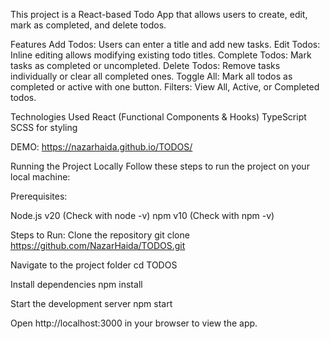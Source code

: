 This project is a React-based Todo App that allows users to create, edit, mark as completed, and delete todos.

Features
Add Todos: Users can enter a title and add new tasks.
Edit Todos: Inline editing allows modifying existing todo titles.
Complete Todos: Mark tasks as completed or uncompleted.
Delete Todos: Remove tasks individually or clear all completed ones.
Toggle All: Mark all todos as completed or active with one button.
Filters: View All, Active, or Completed todos.

Technologies Used
React (Functional Components & Hooks)
TypeScript
SCSS for styling

DEMO: https://nazarhaida.github.io/TODOS/

Running the Project Locally
Follow these steps to run the project on your local machine:

Prerequisites:

Node.js v20 (Check with node -v)
npm v10 (Check with npm -v)

Steps to Run:
Clone the repository
git clone https://github.com/NazarHaida/TODOS.git

Navigate to the project folder
cd TODOS

Install dependencies
npm install

Start the development server
npm start

Open http://localhost:3000 in your browser to view the app.
